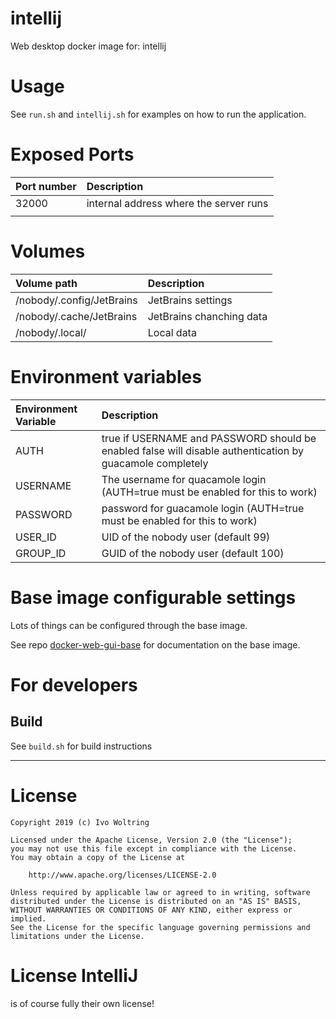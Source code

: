 # intellij

Web desktop docker image for: intellij

# Usage

See `run.sh` and `intellij.sh` for examples on how to run the application.

# Exposed Ports

| Port number | Description                            |
|:------------|:---------------------------------------|
| 32000       | internal address where the server runs |
|             |                                        |

# Volumes

| Volume path               | Description              |
|:--------------------------|:-------------------------|
| /nobody/.config/JetBrains | JetBrains settings       |
| /nobody/.cache/JetBrains  | JetBrains chanching data |
| /nobody/.local/           | Local data               |

# Environment variables

| Environment Variable | Description                                                                                               |
|:---------------------|:----------------------------------------------------------------------------------------------------------|
| AUTH                 | true if USERNAME and PASSWORD should be enabled false will disable authentication by guacamole completely |
| USERNAME             | The username for quacamole login (AUTH=true must be enabled for this to work)                             |
| PASSWORD             | password for guacamole login (AUTH=true must be enabled for this to work)                                 |
| USER_ID              | UID of the nobody user (default 99)                                                                       |
| GROUP_ID             | GUID of the nobody user (default 100)                                                                     |


# Base image configurable settings

Lots of things can be configured through the base image.

See repo [docker-web-gui-base](https://github.com/IvoNet/docker-web-gui-base/blob/master/README.md)
for documentation on the base image.

# For developers

## Build

See `build.sh` for build instructions

---

# License

    Copyright 2019 (c) Ivo Woltring

    Licensed under the Apache License, Version 2.0 (the "License");
    you may not use this file except in compliance with the License.
    You may obtain a copy of the License at

        http://www.apache.org/licenses/LICENSE-2.0

    Unless required by applicable law or agreed to in writing, software
    distributed under the License is distributed on an "AS IS" BASIS,
    WITHOUT WARRANTIES OR CONDITIONS OF ANY KIND, either express or implied.
    See the License for the specific language governing permissions and
    limitations under the License.

# License IntelliJ

is of course fully their own license!